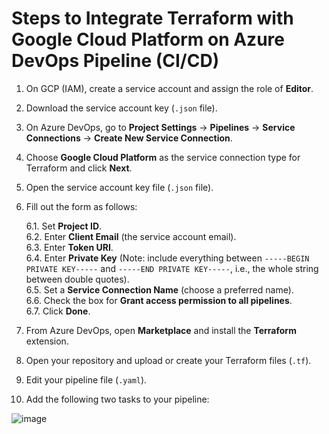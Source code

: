 # Steps to Integrate Terraform with Google Cloud Platform on Azure DevOps Pipeline (CI/CD)

1. On GCP (IAM), create a service account and assign the role of **Editor**.
2. Download the service account key (`.json` file).
3. On Azure DevOps, go to **Project Settings** -> **Pipelines** -> **Service Connections** -> **Create New Service Connection**.
4. Choose **Google Cloud Platform** as the service connection type for Terraform and click **Next**.
5. Open the service account key file (`.json` file).
6. Fill out the form as follows:
   
   6.1. Set **Project ID**.  
   6.2. Enter **Client Email** (the service account email).  
   6.3. Enter **Token URI**.  
   6.4. Enter **Private Key** (Note: include everything between `-----BEGIN PRIVATE KEY-----` and `-----END PRIVATE KEY-----`, i.e., the whole string between double quotes).  
   6.5. Set a **Service Connection Name** (choose a preferred name).  
   6.6. Check the box for **Grant access permission to all pipelines**.  
   6.7. Click **Done**.
8. From Azure DevOps, open **Marketplace** and install the **Terraform** extension.
9. Open your repository and upload or create your Terraform files (`.tf`).
10. Edit your pipeline file (`.yaml`).
11. Add the following two tasks to your pipeline:

![image](https://github.com/user-attachments/assets/a4df4381-1ae1-4fca-8021-c0ac54d0a3b8)

